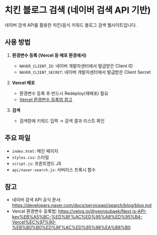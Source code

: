 # 치킨 블로그 검색 (네이버 검색 API 기반)

네이버 검색 API를 활용한 치킨/음식 키워드 블로그 검색 웹사이트입니다.

## 사용 방법

1. **환경변수 등록 (Vercel 등 배포 환경에서)**
   - `NAVER_CLIENT_ID`: 네이버 개발자센터에서 발급받은 Client ID
   - `NAVER_CLIENT_SECRET`: 네이버 개발자센터에서 발급받은 Client Secret

2. **Vercel 배포**
   - 환경변수 등록 후 반드시 Redeploy(재배포) 필요
   - [Vercel 환경변수 등록법 참고](https://velog.io/@yeonsubaek/Next.js-API-key%EB%A5%BC-%ED%8F%AC%ED%95%A8%ED%95%B4-Vercel%EC%97%90-%EB%B0%B0%ED%8F%AC%ED%95%98%EA%B8%B0)

3. **검색**
   - 검색창에 키워드 입력 → 검색 결과 리스트 확인

## 주요 파일
- `index.html`: 메인 페이지
- `styles.css`: 스타일
- `script.js`: 프론트엔드 JS
- `api/naver-search.js`: 서버리스 프록시 함수

## 참고
- 네이버 검색 API 공식 문서: https://developers.naver.com/docs/serviceapi/search/blog/blog.md
- Vercel 환경변수 등록법: https://velog.io/@yeonsubaek/Next.js-API-key%EB%A5%BC-%ED%8F%AC%ED%95%A8%ED%95%B4-Vercel%EC%97%90-%EB%B0%B0%ED%8F%AC%ED%95%98%EA%B8%B0 